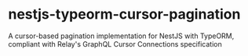 # nestjs-typeorm-cursor-pagination
A cursor-based pagination implementation for NestJS with TypeORM, compliant with Relay's GraphQL Cursor Connections specification
